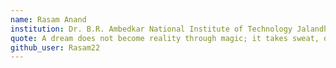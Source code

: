 ```yaml
---
name: Rasam Anand
institution: Dr. B.R. Ambedkar National Institute of Technology Jalandhar
quote: A dream does not become reality through magic; it takes sweat, determination, and hard work.
github_user: Rasam22
---
```

